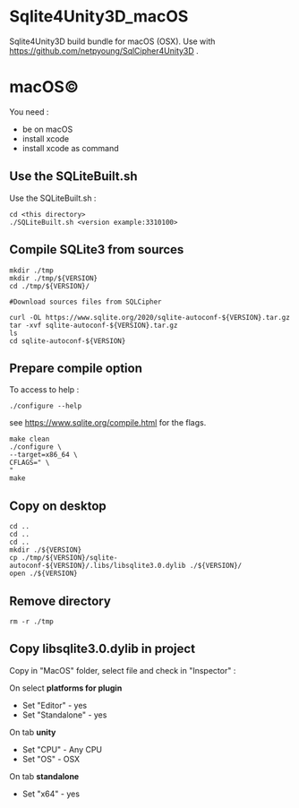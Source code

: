 # Sqlite4Unity3D_macOS

Sqlite4Unity3D build bundle for macOS (OSX). Use with https://github.com/netpyoung/SqlCipher4Unity3D .

# macOS©

You need :
- be on macOS
- install xcode
- install xcode as command

## Use the SQLiteBuilt.sh

Use the SQLiteBuilt.sh :
```
cd <this directory>
./SQLiteBuilt.sh <version example:3310100>
```

## Compile SQLite3 from sources

```
mkdir ./tmp
mkdir ./tmp/${VERSION}
cd ./tmp/${VERSION}/

#Download sources files from SQLCipher

curl -OL https://www.sqlite.org/2020/sqlite-autoconf-${VERSION}.tar.gz
tar -xvf sqlite-autoconf-${VERSION}.tar.gz
ls 
cd sqlite-autoconf-${VERSION}
```

## Prepare compile option

To access to help :
```
./configure --help
```
see https://www.sqlite.org/compile.html for the flags.

```
make clean
./configure \
--target=x86_64 \
CFLAGS=" \
"
make  
```

## Copy on desktop

```
cd ..
cd ..
cd .. 
mkdir ./${VERSION}
cp ./tmp/${VERSION}/sqlite-autoconf-${VERSION}/.libs/libsqlite3.0.dylib ./${VERSION}/
open ./${VERSION}
```

## Remove directory

```
rm -r ./tmp
```

## Copy libsqlite3.0.dylib in project

Copy in "MacOS" folder, select file and check in "Inspector" :

On select **platforms for plugin**
- Set "Editor" - yes
- Set "Standalone" - yes

On tab **unity**
- Set "CPU" - Any CPU
- Set "OS" - OSX

On tab **standalone**
- Set "x64" - yes
